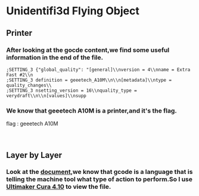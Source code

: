 # Unidentifi3d Flying Object
## Printer 
### After looking at the gocde content,we find some useful information in the end of the file.
``` 
;SETTING_3 {"global_quality": "[general]\\nversion = 4\\nname = Extra Fast #2\\n
;SETTING_3 definition = geeetech_A10M\\n\\n[metadata]\\ntype = quality_changes\\
;SETTING_3 nsetting_version = 16\\nquality_type = verydraft\\n\\n[values]\\nsupp
```

### We know that geeetech A10M is a printer,and it's the flag.
flag : geeetech A10M<br><br><br>
## Layer by Layer
### Look at the [document](https://en.wikipedia.org/wiki/G-code),we know that gcode is a language that is telling the machine tool what type of action to perform.So I use [Ultimaker Cura 4.10](https://ultimaker.com/software/ultimaker-cura) to view the file.
